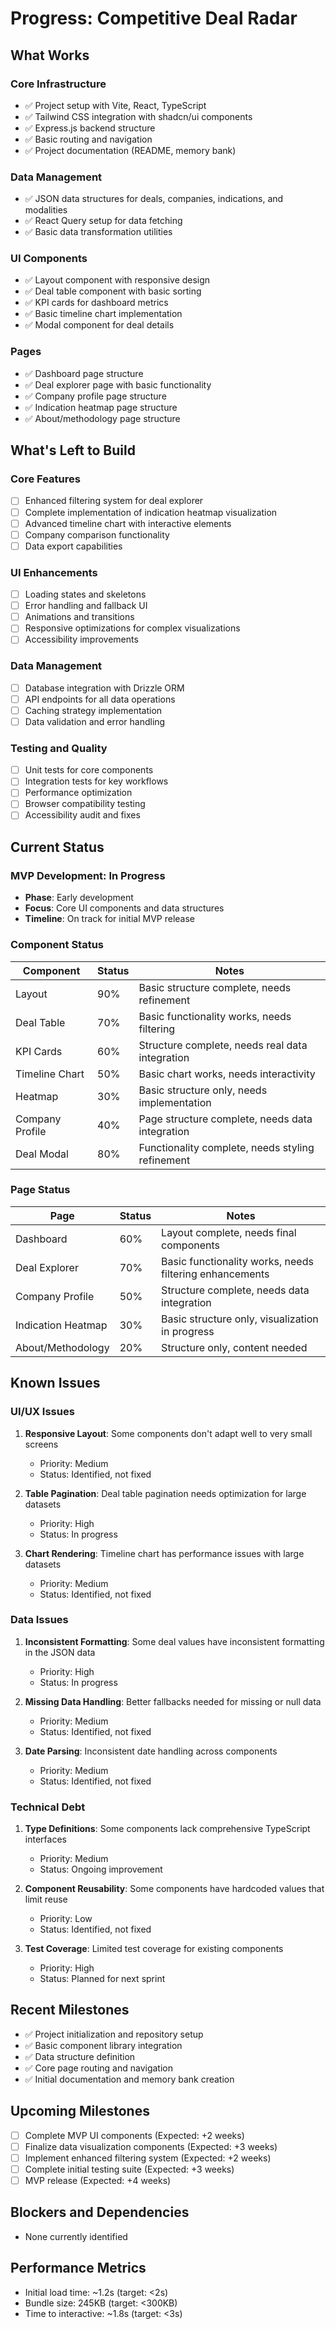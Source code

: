 # Progress: Competitive Deal Radar

## What Works

### Core Infrastructure
- ✅ Project setup with Vite, React, TypeScript
- ✅ Tailwind CSS integration with shadcn/ui components
- ✅ Express.js backend structure
- ✅ Basic routing and navigation
- ✅ Project documentation (README, memory bank)

### Data Management
- ✅ JSON data structures for deals, companies, indications, and modalities
- ✅ React Query setup for data fetching
- ✅ Basic data transformation utilities

### UI Components
- ✅ Layout component with responsive design
- ✅ Deal table component with basic sorting
- ✅ KPI cards for dashboard metrics
- ✅ Basic timeline chart implementation
- ✅ Modal component for deal details

### Pages
- ✅ Dashboard page structure
- ✅ Deal explorer page with basic functionality
- ✅ Company profile page structure
- ✅ Indication heatmap page structure
- ✅ About/methodology page structure

## What's Left to Build

### Core Features
- [ ] Enhanced filtering system for deal explorer
- [ ] Complete implementation of indication heatmap visualization
- [ ] Advanced timeline chart with interactive elements
- [ ] Company comparison functionality
- [ ] Data export capabilities

### UI Enhancements
- [ ] Loading states and skeletons
- [ ] Error handling and fallback UI
- [ ] Animations and transitions
- [ ] Responsive optimizations for complex visualizations
- [ ] Accessibility improvements

### Data Management
- [ ] Database integration with Drizzle ORM
- [ ] API endpoints for all data operations
- [ ] Caching strategy implementation
- [ ] Data validation and error handling

### Testing and Quality
- [ ] Unit tests for core components
- [ ] Integration tests for key workflows
- [ ] Performance optimization
- [ ] Browser compatibility testing
- [ ] Accessibility audit and fixes

## Current Status

### MVP Development: In Progress
- **Phase**: Early development
- **Focus**: Core UI components and data structures
- **Timeline**: On track for initial MVP release

### Component Status
| Component | Status | Notes |
|-----------|--------|-------|
| Layout | 90% | Basic structure complete, needs refinement |
| Deal Table | 70% | Basic functionality works, needs filtering |
| KPI Cards | 60% | Structure complete, needs real data integration |
| Timeline Chart | 50% | Basic chart works, needs interactivity |
| Heatmap | 30% | Basic structure only, needs implementation |
| Company Profile | 40% | Page structure complete, needs data integration |
| Deal Modal | 80% | Functionality complete, needs styling refinement |

### Page Status
| Page | Status | Notes |
|------|--------|-------|
| Dashboard | 60% | Layout complete, needs final components |
| Deal Explorer | 70% | Basic functionality works, needs filtering enhancements |
| Company Profile | 50% | Structure complete, needs data integration |
| Indication Heatmap | 30% | Basic structure only, visualization in progress |
| About/Methodology | 20% | Structure only, content needed |

## Known Issues

### UI/UX Issues
1. **Responsive Layout**: Some components don't adapt well to very small screens
   - Priority: Medium
   - Status: Identified, not fixed

2. **Table Pagination**: Deal table pagination needs optimization for large datasets
   - Priority: High
   - Status: In progress

3. **Chart Rendering**: Timeline chart has performance issues with large datasets
   - Priority: Medium
   - Status: Identified, not fixed

### Data Issues
1. **Inconsistent Formatting**: Some deal values have inconsistent formatting in the JSON data
   - Priority: High
   - Status: In progress

2. **Missing Data Handling**: Better fallbacks needed for missing or null data
   - Priority: Medium
   - Status: Identified, not fixed

3. **Date Parsing**: Inconsistent date handling across components
   - Priority: Medium
   - Status: Identified, not fixed

### Technical Debt
1. **Type Definitions**: Some components lack comprehensive TypeScript interfaces
   - Priority: Medium
   - Status: Ongoing improvement

2. **Component Reusability**: Some components have hardcoded values that limit reuse
   - Priority: Low
   - Status: Identified, not fixed

3. **Test Coverage**: Limited test coverage for existing components
   - Priority: High
   - Status: Planned for next sprint

## Recent Milestones
- ✅ Project initialization and repository setup
- ✅ Basic component library integration
- ✅ Data structure definition
- ✅ Core page routing and navigation
- ✅ Initial documentation and memory bank creation

## Upcoming Milestones
- [ ] Complete MVP UI components (Expected: +2 weeks)
- [ ] Finalize data visualization components (Expected: +3 weeks)
- [ ] Implement enhanced filtering system (Expected: +2 weeks)
- [ ] Complete initial testing suite (Expected: +3 weeks)
- [ ] MVP release (Expected: +4 weeks)

## Blockers and Dependencies
- None currently identified

## Performance Metrics
- Initial load time: ~1.2s (target: <2s)
- Bundle size: 245KB (target: <300KB)
- Time to interactive: ~1.8s (target: <3s)